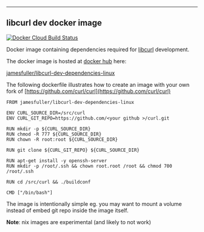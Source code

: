 -----------------------------------------
libcurl dev docker image
-----------------------------------------

[![Docker Cloud Build Status](https://img.shields.io/docker/cloud/build/jamesfuller/libcurl-dev-dependencies-linux.svg)](https://cloud.docker.com/repository/docker/jamesfuller/libcurl-dev-dependencies-linux/builds)

Docker image containing dependencies required for [libcurl](https://curl.haxx.se) development.

The docker image is hosted at [docker hub](https://hub.docker.com) here:

[jamesfuller/libcurl-dev-dependencies-linux](https://cloud.docker.com/repository/docker/jamesfuller/libcurl-dev-dependencies-linux)


The following dockerfile illustrates how to create an image with your own fork of [https://github.com/curl/curl](https://github.com/curl/curl)

```
FROM jamesfuller/libcurl-dev-dependencies-linux

ENV CURL_SOURCE_DIR=/src/curl
ENV CURL_GIT_REPO=https://github.com/<your github >/curl.git

RUN mkdir -p ${CURL_SOURCE_DIR}
RUN chmod -R 777 ${CURL_SOURCE_DIR}
RUN chown -R root:root ${CURL_SOURCE_DIR}

RUN git clone ${CURL_GIT_REPO} ${CURL_SOURCE_DIR}

RUN apt-get install -y openssh-server
RUN mkdir -p /root/.ssh && chown root.root /root && chmod 700 /root/.ssh

RUN cd /src/curl && ./buildconf

CMD ["/bin/bash"]
```

The image is intentionally simple eg. you may want to mount a volume instead of embed git repo inside the image itself.

**Note**: nix images are experimental (and likely to not work)
